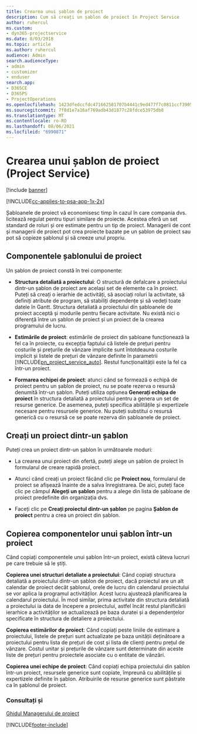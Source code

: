 ```yaml
---
title: Crearea unui șablon de proiect
description: Cum să creați un șablon de proiect în Project Service
author: ruhercul
ms.custom:
- dyn365-projectservice
ms.date: 8/03/2018
ms.topic: article
ms.author: ruhercul
audience: Admin
search.audienceType:
- admin
- customizer
- enduser
search.app:
- D365CE
- D365PS
- ProjectOperations
ms.openlocfilehash: 1423dfedccfdc471662581707b4441c9ed477f7c0811ccf3905af8c59f774f77
ms.sourcegitcommit: 7f8d1e7a16af769adb43d1877c28fdce53975db8
ms.translationtype: MT
ms.contentlocale: ro-RO
ms.lasthandoff: 08/06/2021
ms.locfileid: "6990871"
---
```

# <a name="create-a-project-template-project-service"></a>Crearea unui șablon de proiect (Project Service)

[!include [banner](../includes/psa-now-project-operations.md)]

[!INCLUDE[cc-applies-to-psa-app-1x-2x](../includes/cc-applies-to-psa-app-1x-2x.md)]

Șabloanele de proiect vă economisesc timp în cazul în care compania dvs. licitează regulat pentru tipuri similare de proiecte. Acestea oferă un set standard de roluri și ore estimate pentru un tip de proiect. Managerii de cont și managerii de proiect pot crea proiecte bazate pe un șablon de proiect sau pot să copieze șablonul și să creeze unul propriu.  
  
## <a name="components-of-project-template"></a>Componentele șablonului de proiect
 Un șablon de proiect constă în trei componente:  
  
- **Structura detaliată a proiectului**: O structură de defalcare a proiectului dintr-un șablon de proiect are același set de elemente ca în proiect. Puteți să creați o ierarhie de activități, să asociați roluri la activitate, să definiți atribute de program, să stabiliți dependențe și să vedeți toate datele în Gantt. Structura detaliată a proiectului din șabloanele de proiect acceptă și modurile pentru fiecare activitate. Nu există nici o diferență între un șablon de proiect și un proiect de la crearea programului de lucru.  
  
- **Estimările de proiect**: estimările de proiect din șabloane funcționează la fel ca în proiecte, cu excepția faptului că listele de prețuri pentru costurile și prețurile de vânzare implicite sunt întotdeauna costurile implicit și listele de prețuri de vânzare definite în parametrii [!INCLUDE[pn_project_service_auto](../includes/pn-project-service-auto.md)]. Restul funcționalității este la fel ca într-un proiect.  
  
- **Formarea echipei de proiect**: atunci când se formează o echipă de proiect pentru un șablon de proiect, nu se poate rezerva o resursă denumită într-un șablon. Puteți utiliza opțiunea **Generați echipa de proiect** în structura detaliată a proiectului pentru a genera un set de resurse generice. De asemenea, puteți specifica abilitățile și expertizele necesare pentru resursele generice. Nu puteți substitui o resursă generică cu o resursă ce se poate rezerva din șabloanele de proiect.  
  
## <a name="create-a-project-from-a-template"></a>Creați un proiect dintr-un șablon  
 Puteți crea un proiect dintr-un șablon în următoarele moduri:  
  
-   La crearea unui proiect din ofertă, puteți alege un șablon de proiect în formularul de creare rapidă proiect.  
  
-   Atunci când creați un proiect făcând clic pe **Proiect nou**, formularul de proiect se afișează înainte de a salva înregistrarea. De aici, puteți face clic pe câmpul **Alegeți un șablon** pentru a alege din lista de șabloane de proiect predefinite din organizația dvs.  
  
-   Faceți clic pe **Creați proiectul dintr-un șablon** pe pagina **Șablon de proiect** pentru a crea un proiect din șablon.  
  
## <a name="copying-components-of-a-template-to-a-project"></a>Copierea componentelor unui șablon într-un proiect  
 Când copiați componentele unui șablon într-un proiect, există câteva lucruri pe care trebuie să le știți.  
  
 **Copierea unei structuri detaliate a proiectului**: Când copiați structura detaliată a proiectului dintr-un șablon de proiect, dacă proiectul are un alt calendar de proiect decât șablonul, orele de lucru din calendarul proiectului se vor aplica la programul activităților. Acest lucru ajustează planificarea la calendarul proiectului. În mod similar, prima activitate din structura detaliată a proiectului ia data de începere a proiectului, astfel încât restul planificării ierarhice a activităților se actualizează pe baza duratei și a dependențelor specificate în structura de detaliere a proiectului.  
  
 **Copierea estimărilor de proiect**: Când copiați peste liniile de estimare a proiectului, listele de prețuri sunt actualizate pe baza unității deținătoare a proiectului pentru lista de prețuri de cost și lista de clienți pentru prețul de vânzare. Costul unitar și prețurile de vânzare sunt determinate din aceste liste de prețuri pentru proiectele asociate cu o entitate de vânzări.  
  
 **Copierea unei echipe de proiect**: Când copiați echipa proiectului din șablon într-un proiect, resursele generice sunt copiate, împreună cu abilitățile și expertizele definite în șablon. Atribuirile de resurse generice sunt păstrate ca în șablonul de proiect.  
  
### <a name="see-also"></a>Consultați și  
 [Ghidul Managerului de proiect](../psa/project-manager-guide.md)


[!INCLUDE[footer-include](../includes/footer-banner.md)]